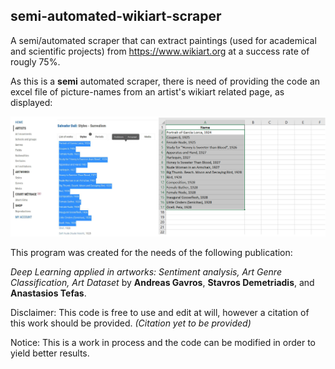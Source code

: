 ## semi-automated-wikiart-scraper

A semi/automated scraper that can extract paintings (used for academical and scientific projects) from https://www.wikiart.org at a success rate of rougly 75%.

As this is a **semi** automated scraper, there is need of providing the code an excel file of picture-names from an artist's wikiart related page, as displayed:

![dali-wikiart](https://github.com/andreasgav/semi-automated-wikiart-scraper/blob/main/dali-wikiart-sheet.jpg)

This program was created for the needs of the following publication: 

_Deep Learning applied in artworks: Sentiment analysis, Art Genre Classification, Art Dataset_ by **Andreas Gavros**, **Stavros Demetriadis**, and **Anastasios Tefas**.

Disclaimer: This code is free to use and edit at will, however a citation of this work should be provided. _(Citation yet to be provided)_

Notice: This is a work in process and the code can be modified in order to yield better results. 
